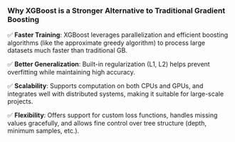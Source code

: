 
### Why XGBoost is a Stronger Alternative to Traditional Gradient Boosting

✅ **Faster Training**: XGBoost leverages parallelization and efficient boosting algorithms (like the approximate greedy algorithm) to process large datasets much faster than traditional GB.

✅ **Better Generalization**: Built-in regularization (L1, L2) helps prevent overfitting while maintaining high accuracy.

✅ **Scalability**: Supports computation on both CPUs and GPUs, and integrates well with distributed systems, making it suitable for large-scale projects.

✅ **Flexibility**: Offers support for custom loss functions, handles missing values gracefully, and allows fine control over tree structure (depth, minimum samples, etc.).

